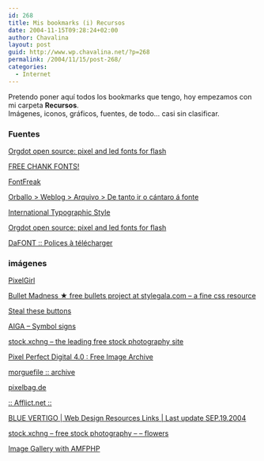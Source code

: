 ```yaml
---
id: 268
title: Mis bookmarks (i) Recursos
date: 2004-11-15T09:28:24+02:00
author: Chavalina
layout: post
guid: http://www.wp.chavalina.net/?p=268
permalink: /2004/11/15/post-268/
categories:
  - Internet
---
```

Pretendo poner aquí todos los bookmarks que tengo, hoy empezamos con mi carpeta **Recursos**.  
Imágenes, iconos, gráficos, fuentes, de todo… casi sin clasificar.

### Fuentes </p> 

[Orgdot open source: pixel and led fonts for flash](http://www.orgdot.com/aliasfonts/) 

[FREE CHANK FONTS!](http://www.chank.com/freefonts.php) 

[FontFreak](http://www.fontfreak.com/index2.htm) 

[Orballo > Weblog > Arquivo > De tanto ir o cántaro á fonte](http://orballo.f2o.org/weblog/arquivo/000049.html) 

[International Typographic Style](http://webpages.marshall.edu/%7Ebruggemann1/international_typographic_style1.htm) 

[Orgdot open source: pixel and led fonts for flash](http://www.orgdot.com/aliasfonts/) 

[DaFONT :: Polices &agrave; télécharger](http://www.dafont.com/) 

### imágenes

[PixelGirl](http://www.pixelgirlpresents.com/icons.php?page=2&cat=pc) 

[Bullet Madness ★ free bullets project at stylegala.com – a fine css resource](http://www.stylegala.com/archive/bulletmadness/) 

[Steal these buttons](http://www.gtmcknight.com/buttons/blogware.php) 

[AIGA – Symbol signs](http://www.aiga.org/content.cfm?ContentID=147) 

[stock.xchng – the leading free stock photography site](http://www.sxc.hu/) 

[Pixel Perfect Digital 4.0 : Free Image Archive](http://www.pixelperfectdigital.com/) 

[morguefile :: archive](http://www.morguefile.com/archive/index.php) 

[pixelbag.de](http://www.pixelbag.de/) 

[:: Afflict.net ::](http://www.afflict.net/) 

[BLUE VERTIGO | Web Design Resources Links | Last update SEP.19.2004](http://www.bluevertigo.com.ar/bluevertigo.htm) 

[stock.xchng – free stock photography – – flowers](http://sxc.hu/browse.phtml?f=s&c=117&p=5) 

[Image Gallery with AMFPHP](http://www.sephiroth.it/file_detail.php?id=119)